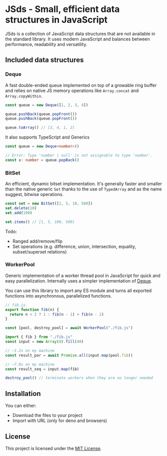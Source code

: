 # JSds - Small, efficient data structures in JavaScript

JSds is a collection of JavaScript data structures that are not available in
the standard library. It uses modern JavaScript and balances between
performance, readability and versatility.

## Included data structures

### Deque

A fast double-ended queue implemented on top of a growable ring buffer and
relies on native JS memory operations like `Array.concat` and
`Array.copyWithin`.

```js
const queue = new Deque([1, 2, 3, 4])

queue.pushBack(queue.popFront())
queue.pushBack(queue.popFront())

queue.toArray() // [3, 4, 1, 2]
```

It also supports TypeScript and Generics

```ts
const queue = new Deque<number>()

// Error: Type 'number | null' is not assignable to type 'number'.
const x: number = queue.popBack()
```

### BitSet

An efficient, dynamic bitset implementation. It's generally faster and smaller
than the native generic `Set` thanks to the use of `TypedArray` and as the name
suggest, bitwise operations.

```js
const set = new BitSet([1, 5, 10, 500])
set.delete(10)
set.add(100)

set.items() // [1, 5, 100, 500]
```

Todo:
- Ranged add/remove/flip
- Set operations (e.g. difference, union, intersection, equality,
subset/superset relations)

### WorkerPool

Generic implementation of a worker thread pool in JavaScript for quick and easy
parallelization. Internally uses a simpler implementation of [Deque](#deque).

You can use this library to import any ES module and turns all exported
functions into asynchronous, parallelized functions.

```js
// fib.js
export function fib(n) {
  return n < 2 ? 1 : fib(n - 1) + fib(n - 2)
}
```

```js
const [pool, destroy_pool] = await WorkerPool("./fib.js")

import { fib } from "./fib.js"
const input = new Array(8).fill(40)

// ~1.2s on my machine
const result_par = await Promise.all(input.map(pool.fib))

// ~7.0s on my machine
const result_seq = input.map(fib)

destroy_pool() // terminate workers when they are no longer needed
```

## Installation

You can either:

- Download the files to your project
- Import with URL (only for deno and browsers)

## License

This project is licensed under the [MIT License](LICENSE).
